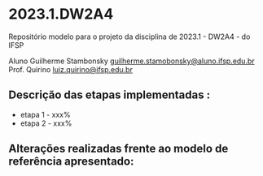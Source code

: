 # 2023.1.DW2A4
Repositório modelo para o projeto da disciplina de 2023.1 - DW2A4 - do IFSP 

Aluno Guilherme Stambonsky  <guilherme.stamobonsky@aluno.ifsp.edu.br>  \
Prof. Quirino         <luiz.quirino@ifsp.edu.br>

## Descrição das etapas implementadas :
- etapa 1 - xxx%
- etapa 2 - xxx%

## Alterações realizadas frente ao modelo de referência apresentado:
